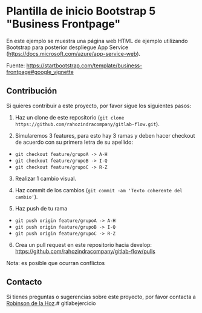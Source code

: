 # Plantilla de inicio Bootstrap 5 "Business Frontpage"

En este ejemplo se muestra una página web HTML de ejemplo utilizando Bootstrap para posterior despliegue App Service (https://docs.microsoft.com/azure/app-service-web). 

Fuente: https://startbootstrap.com/template/business-frontpage#google_vignette

## Contribución
Si quieres contribuir a este proyecto, por favor sigue los siguientes pasos:

1. Haz un clone de este repositorio (`git clone https://github.com/rahozindracompany/gitlab-flow.git`).

2. Simularemos 3 features, para esto hay 3 ramas y deben hacer checkout de acuerdo con su primera letra de su apellido:​

- `git checkout feature/grupoA -> A-H​`
- `git checkout feature/grupoB -> I-Q​`
- `git checkout feature/grupoC -> R-Z​`

3. Realizar 1 cambio visual.​

4. Haz commit de los cambios (`git commit -am 'Texto coherente del cambio'`).

5. Haz push de tu rama

- `git push origin feature/grupoA -> A-H​`
- `git push origin feature/grupoB -> I-Q​`
- `git push origin feature/grupoC -> R-Z​`

 
6. Crea un pull request en este repositorio hacia develop: https://github.com/rahozindracompany/gitlab-flow/pulls

Nota: es posible que ocurran conflictos​

## Contacto
Si tienes preguntas o sugerencias sobre este proyecto, por favor contacta a [Robinson de la Hoz](mailto:rahoz@indracompany.com).# gitlabejercicio
